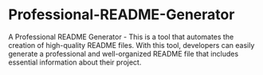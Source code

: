 # Professional-README-Generator
A Professional README Generator - This is a tool that automates the creation of high-quality README files. With this tool, developers can easily generate a professional and well-organized README file that includes essential information about their project.
